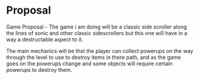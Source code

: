 # Proposal

Game Proposal - The game i am doing will be a classic side scroller along the lines of sonic and other classic sidescrollers but this one will have in a way a destructable aspect to it.

The main mechanics will be thst the player can collect powerups on the way through the level to use to destroy items in there path, and as the game goes on the powerups change and some objects will require certain powerups to destroy them.

